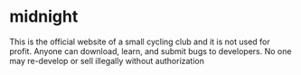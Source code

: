 # midnight
This is the official website of a small cycling club and it is not used for profit. Anyone can download, learn, and submit bugs to developers. No one may re-develop or sell illegally without authorization
